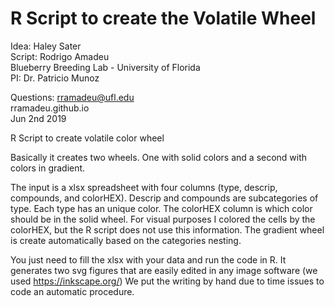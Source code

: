 # R Script to create the Volatile Wheel ##
Idea: Haley Sater  
Script: Rodrigo Amadeu  
Blueberry Breeding Lab - University of Florida  
PI: Dr. Patricio Munoz  

Questions: rramadeu@ufl.edu  
rramadeu.github.io  
Jun 2nd 2019  

R Script to create volatile color wheel

Basically it creates two wheels. One with solid colors and a second with colors in gradient. 

The input is a xlsx spreadsheet with four columns (type, descrip, compounds, and colorHEX). 
Descrip and compounds are subcategories of type. Each type has an unique color.
The colorHEX column is which color should be in the solid wheel. For visual purposes I colored the cells by the colorHEX, but the R script does not use this information.
The gradient wheel is create automatically based on the categories nesting. 

You just need to fill the xlsx with your data and run the code in R. 
It generates two svg figures that are easily edited in any image software (we used https://inkscape.org/)
We put the writing by hand due to time issues to code an automatic procedure.
